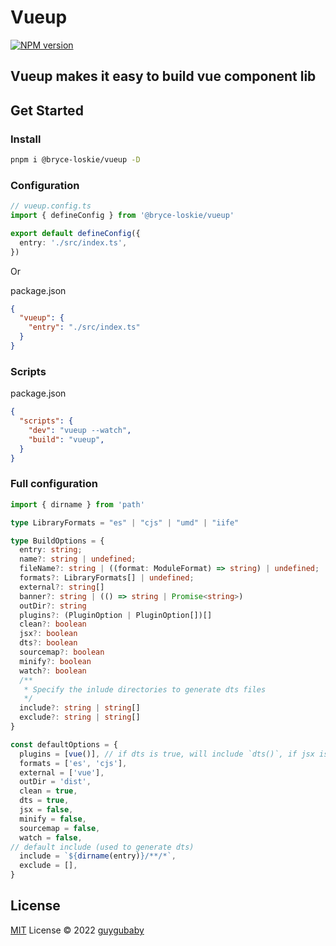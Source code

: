 # Vueup

[![NPM version](https://img.shields.io/npm/v/@bryce-loskie/vueup?color=a1b858&label=)](https://www.npmjs.com/package/@bryce-loskie/vueup)

## Vueup makes it easy to build vue component lib

## Get Started

### Install

```bash
pnpm i @bryce-loskie/vueup -D
```

### Configuration

```typescript
// vueup.config.ts
import { defineConfig } from '@bryce-loskie/vueup'

export default defineConfig({
  entry: './src/index.ts',
})
```

Or

package.json

```json
{
  "vueup": {
    "entry": "./src/index.ts"
  }
}
```

### Scripts

package.json

```json
{
  "scripts": {
    "dev": "vueup --watch",
    "build": "vueup",
  }
}
```

### Full configuration

```typescript
import { dirname } from 'path'

type LibraryFormats = "es" | "cjs" | "umd" | "iife"

type BuildOptions = {
  entry: string;
  name?: string | undefined;
  fileName?: string | ((format: ModuleFormat) => string) | undefined;
  formats?: LibraryFormats[] | undefined;
  external?: string[]
  banner?: string | (() => string | Promise<string>)
  outDir?: string
  plugins?: (PluginOption | PluginOption[])[]
  clean?: boolean
  jsx?: boolean
  dts?: boolean
  sourcemap?: boolean
  minify?: boolean
  watch?: boolean
  /**
   * Specify the inlude directories to generate dts files
   */
  include?: string | string[]
  exclude?: string | string[]
}

const defaultOptions = {
  plugins = [vue()], // if dts is true, will include `dts()`, if jsx is true, will include `vueJsx()`
  formats = ['es', 'cjs'],
  external = ['vue'],
  outDir = 'dist',
  clean = true,
  dts = true,
  jsx = false,
  minify = false,
  sourcemap = false,
  watch = false,
// default include (used to generate dts)
  include = `${dirname(entry)}/**/*`,
  exclude = [],
}
```

## License

[MIT](./LICENSE) License © 2022 [guygubaby](https://github.com/guygubaby)
